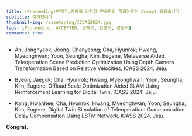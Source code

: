 ```yaml
---
title: (Proceeding)변재국,안종혁,강환희 연구원의 학회논문이 Accept 되었습니다 
subtitle: 축하합니다
thumbnail-img: /assets/img/ICCAS2024.jpg
tags: [Proceeding, ACCEPTED, 변재국, 안종혁, 강환희]
comments: true
---
```


- An, Jonghyeok; Jeong, Chanyeong; Cha, Hyunrok; Hwang, Myeonghwan; Yoon, Seungha; Kim, Eugene, Metaverse Aided Teleoperation Scene Prediction Optimization Using Depth Camera Transformation Based on Relative Velocities, ICASS 2024, Jeju.
  
- Byeon, Jaeguk; Cha, Hyunrok; Hwang, Myeonghwan; Yoon, Seungha; Kim, Eugene, Offload Scale Optimization Aided SLAM Using Reinforcement Learning for Digital Twin, ICASS 2024, Jeju.
  
- Kang, Hwanhee; Cha, Hyunrok; Hwang, Myeonghwan; Yoon, Seungha; Kim, Eugene, Digital Twin Simulation of Teleoperation: Communication Delay Compensation Using LSTM Network, ICASS 2024, Jeju.


**Congrat.**
